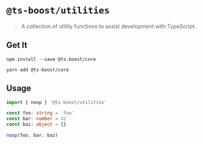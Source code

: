 # `@ts-boost/utilities`

> A collection of utility functions to assist development with TypeScript.

## Get It

```shell
npm install --save @ts-boost/core

yarn add @ts-boost/core
```

## Usage

```typescript
import { noop } '@ts-boost/utilities'

const foo: string = 'foo'
const bar: number = 42
const baz: object = {}

noop(foo, bar, baz)
```
